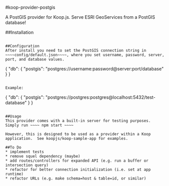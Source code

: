 #koop-provider-postgis

A PostGIS provider for Koop.js.  Serve ESRI GeoServices from a PostGIS database!

##Installation
~~~~ npm install brambow/koop-provider-postgis ~~~~

##Configuration
After install you need to set the PostGIS connection string in ~~~~config/default.json~~~~, where you set username, password, server, port, and database values.

~~~~
{
  "db": {
    "postgis": "postgres://username:password@server:port/database"
  }
}
~~~~

Example:

~~~~
{
  "db": {
    "postgis": "postgres://postgres:postgres@localhost:5432/test-database"
  }
}
~~~~

##Usage
This provider comes with a built-in server for testing purposes.  Simply run ~~~~ npm start ~~~~

However, this is designed to be used as a provider within a Koop application.  See koopjs/koop-sample-app for examples.

##To Do
* implement tests
* remove squel dependency (maybe)
* add routes/controllers for expanded API (e.g. run a buffer or intersection query)
* refactor for better connection initialization (i.e. set at app runtime)
* refactor URLs (e.g. make schema=host & table=id, or similar)